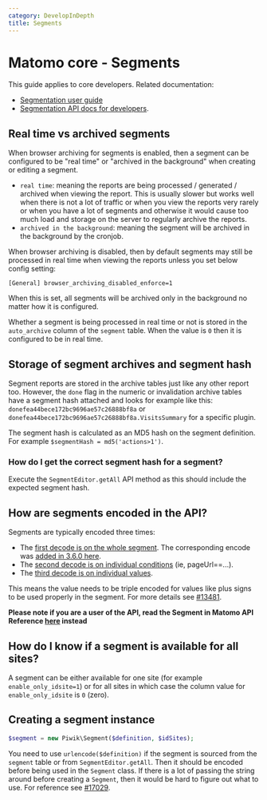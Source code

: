 ```yaml
---
category: DevelopInDepth
title: Segments
---
```

# Matomo core - Segments

This guide applies to core developers. Related documentation:

* [Segmentation user guide](https://matomo.org/docs/segmentation/) 
* [Segmentation API docs for developers](https://developer.matomo.org/api-reference/reporting-api-segmentation).

## Real time vs archived segments

When browser archiving for segments is enabled, then a segment can be configured to be "real time" or "archived in the background" when creating or editing a segment.

* `real time`: meaning the reports are being processed / generated / archived when viewing the report. This is usually slower but works well when there is not a lot of traffic or when you view the reports very rarely or when you have a lot of segments and otherwise it would cause too much load and storage on the server to regularly archive the reports.
* `archived in the background`: meaning the segment will be archived in the background by the cronjob. 

When browser archiving is disabled, then by default segments may still be processed in real time when viewing the reports unless you set below config setting: 

`[General] browser_archiving_disabled_enforce=1`

When this is set, all segments will be archived only in the background no matter how it is configured.

Whether a segment is being processed in real time or not is stored in the `auto_archive` column of the `segment` table. When the value is `0` then it is configured to be in real time. 

## Storage of segment archives and segment hash

Segment reports are stored in the archive tables just like any other report too. However, the `done` flag in the numeric or invalidation archive tables have a segment hash attached and looks for example like this: `donefea44bece172bc9696ae57c26888bf8a` or `donefea44bece172bc9696ae57c26888bf8a.VisitsSummary` for a specific plugin.

The segment hash is calculated as an MD5 hash on the segment definition. For example `$segmentHash = md5('actions>1')`. 

### How do I get the correct segment hash for a segment?

Execute the `SegmentEditor.getAll` API method as this should include the expected segment hash. 

## How are segments encoded in the API?

Segments are typically encoded three times:

* The [first decode is on the whole segment](https://github.com/matomo-org/matomo/blob/3.x-dev/core/Segment.php#L104). The corresponding encode was [added in 3.6.0 here](https://github.com/matomo-org/matomo/blob/3.x-dev/plugins/Live/javascripts/SegmentedVisitorLog.js#L123).
* The [second decode is on individual conditions](https://github.com/matomo-org/matomo/blob/3.x-dev/core/Segment/SegmentExpression.php#L91) (ie, pageUrl==...).
* The [third decode is on individual values](https://github.com/matomo-org/matomo/blob/3.x-dev/core/Segment/SegmentExpression.php#L112).

This means the value needs to be triple encoded for values like plus signs to be used properly in the segment. For more details see [#13481](https://github.com/matomo-org/matomo/pull/13481).

**Please note if you are a user of the API, read the Segment in Matomo API Reference [here](https://developer.matomo.org/api-reference/reporting-api-segmentation#segment-values-must-be-url-encoded) instead**

## How do I know if a segment is available for all sites?

A segment can be either available for one site (for example `enable_only_idsite=1`) or for all sites in which case the column value for `enable_only_idsite` is `0` (zero).

## Creating a segment instance

```php
$segment = new Piwik\Segment($definition, $idSites);
```

You need to use `urlencode($definition)`  if the segment is sourced from the `segment` table or from `SegmentEditor.getAll`. Then it should be encoded before being used in the `Segment` class. If there is a lot of passing the string around before creating a `Segment`, then it would be hard to figure out what to use. For reference see [#17029](https://github.com/matomo-org/matomo/pull/17029). 
